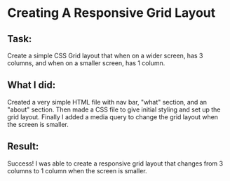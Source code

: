 # Creating A Responsive Grid Layout

## Task:

Create a simple CSS Grid layout that when on a wider screen, has 3 columns, and when on a smaller screen, has 1 column.

## What I did:

Created a very simple HTML file with nav bar, "what" section, and an "about" section. Then made a CSS file to give initial styling and set up the grid layout. Finally I added a media query to change the grid layout when the screen is smaller.

## Result:

Success! I was able to create a responsive grid layout that changes from 3 columns to 1 column when the screen is smaller.
